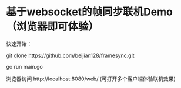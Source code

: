 # 基于websocket的帧同步联机Demo（浏览器即可体验）

快速开始：

git clone https://github.com/beijian128/framesync.git

go run main.go

浏览器访问 http://localhost:8080/web/   (可打开多个客户端体验联机效果)